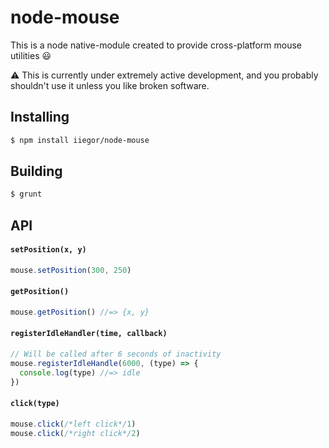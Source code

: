 # node-mouse

This is a node native-module created to provide cross-platform mouse utilities :smiley:

:warning: This is currently under extremely active development, and you probably shouldn't use it unless you like broken software.

## Installing
```bash
$ npm install iiegor/node-mouse
```

## Building
```bash
$ grunt
```

## API

#### ``setPosition(x, y)``

```javascript
mouse.setPosition(300, 250)
```

#### ``getPosition()``

```javascript
mouse.getPosition() //=> {x, y}
```

#### ``registerIdleHandler(time, callback)``

```javascript
// Will be called after 6 seconds of inactivity
mouse.registerIdleHandle(6000, (type) => {
  console.log(type) //=> idle
})
```

#### ``click(type)``

```javascript
mouse.click(/*left click*/1)
mouse.click(/*right click*/2)
```
